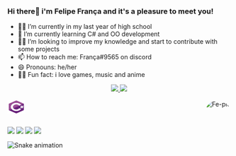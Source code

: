 ### Hi there👋 i'm Felipe França and it's a pleasure to meet you!

- 👨‍🎓 I’m currently in my last year of high school
- 🌱 I’m currently learning C# and OO development
- 🐱‍🏍 I’m looking to improve my knowledge and start to contribute with some projects
- 📫 How to reach me: França#9565 on discord
- 😄 Pronouns: he/her
- 🐱‍👤 Fun fact: i love games, music and anime

<div align="center">
  <a href="https://github.com/ffelipeaf">
  <img height="180em" src="https://github-readme-stats.vercel.app/api?username=ffelipeaf&show_icons=true&theme=radical&include_all_commits=true&count_private=true"/>
  <img height="180em" src="https://github-readme-stats.vercel.app/api/top-langs/?username=ffelipeaf&layout=compact&langs_count=4&theme=radical"/>
</div> 
<div style="display: inline_block"><br>
  <img align="center" alt="Rafa-Csharp" height="30" width="40" src="https://raw.githubusercontent.com/devicons/devicon/master/icons/csharp/csharp-original.svg">
  <img align="right" alt="Fe-pic" height="150" style="border-radius:50px;" src="https://media.discordapp.net/attachments/574388348257435668/957377081665282178/20220220_140130.jpg?width=419&height=559">
</div>
  
  ##
 
<div> 
  <a href="https://instagram.com/fran6a_" target="_blank"><img src="https://img.shields.io/badge/-Instagram-%23E4405F?style=for-the-badge&logo=instagram&logoColor=white" target="_blank"></a>
 <a href="https://discord.gg" target="_blank"><img src="https://img.shields.io/badge/Discord-7289DA?style=for-the-badge&logo=discord&logoColor=white" target="_blank"></a> 
  <a href = "mailto:ffelipe.af0@gmail.com"><img src="https://img.shields.io/badge/-Gmail-%23333?style=for-the-badge&logo=gmail&logoColor=white" target="_blank"></a>
  <a href="https://www.linkedin.com" target="_blank"><img src="https://img.shields.io/badge/-LinkedIn-%230077B5?style=for-the-badge&logo=linkedin&logoColor=white" target="_blank"></a> 
 
  ![Snake animation](https://github.com/ffelipeaf/ffelipeaf/blob/output/github-contribution-grid-snake.svg)
 
</div>
